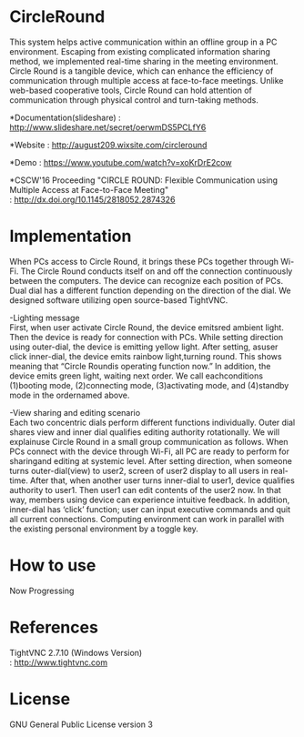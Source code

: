 CircleRound
=====
This system helps active communication within an offline group in a PC environment. Escaping from existing complicated information sharing method, we implemented real-time sharing in the meeting environment. Circle Round is a tangible device, which can enhance the efficiency of communication through multiple access at face-to-face meetings. Unlike web-based cooperative tools, Circle Round can hold attention of communication through physical control and turn-taking methods.

*Documentation(slideshare) : http://www.slideshare.net/secret/oerwmDS5PCLfY6

*Website : http://august209.wixsite.com/circleround

*Demo : https://www.youtube.com/watch?v=xoKrDrE2cow

*CSCW'16 Proceeding "CIRCLE ROUND: Flexible Communication using Multiple Access at Face-to-Face Meeting"<br>
: http://dx.doi.org/10.1145/2818052.2874326


Implementation
===
When PCs access to Circle Round, it brings these PCs together through Wi-Fi. The Circle Round conducts itself on and off the connection continuously between the computers. The device can recognize each position of PCs. Dual dial has a different function depending on the direction of the dial. We designed software utilizing open source-based TightVNC.

-Lighting message<br>
First, when user activate Circle Round, the device emitsred ambient light. Then the device is ready for connection with PCs. While setting direction using outer-dial, the device is emitting yellow light. After setting, asuser click inner-dial, the device emits rainbow light,turning round. This shows meaning that “Circle Roundis operating function now.” In addition, the device emits green light, waiting next order. We call eachconditions (1)booting mode, (2)connecting mode, (3)activating mode, and (4)standby mode in the ordernamed above.

-View sharing and editing scenario<br>
Each two concentric dials perform different functions individually. Outer dial shares view and inner dial qualifies editing authority rotationally. We will explainuse Circle Round in a small group communication as follows. When PCs connect with the device through Wi-Fi, all PC are ready to perform for sharingand editing at systemic level. After setting direction, when someone turns outer-dial(view) to user2, screen of user2 display to all users in real-time. After that, when another user turns inner-dial to user1, device qualifies authority to user1. Then user1 can edit contents of the user2 now. In that way, members using device can experience intuitive feedback. In addition, inner-dial has ‘click’ function; user can input executive commands and quit all current connections. Computing environment can work in parallel with the existing personal environment by a toggle key.

How to use
====
Now Progressing

References
=====
TightVNC 2.7.10 (Windows Version) <br>
: http://www.tightvnc.com

License
=====
GNU General Public License version 3
